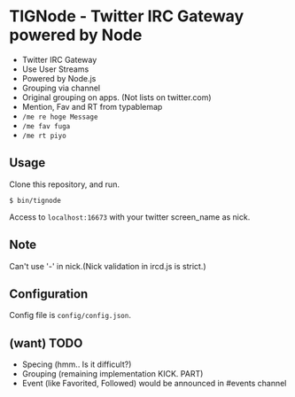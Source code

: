 # TIGNode - Twitter IRC Gateway powered by Node

- Twitter IRC Gateway
- Use User Streams
- Powered by Node.js
- Grouping via channel
 - Original grouping on apps. (Not lists on twitter.com)
- Mention, Fav and RT from typablemap
 - `/me re hoge Message`
 - `/me fav fuga`
 - `/me rt piyo`

## Usage
Clone this repository, and run.

    $ bin/tignode

Access to ```localhost:16673``` with your twitter screen_name as nick.


## Note
Can't use '-' in nick.(Nick validation in ircd.js is strict.)

## Configuration
Config file is ```config/config.json```.

## (want) TODO
- Specing (hmm.. Is it difficult?)
- Grouping (remaining implementation KICK. PART)
- Event (like Favorited, Followed) would be announced in #events channel
